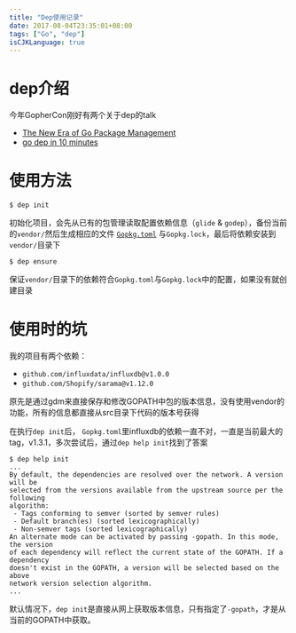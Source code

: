```yaml
---
title: "Dep使用记录"
date: 2017-08-04T23:35:01+08:00
tags: ["Go", "dep"]
isCJKLanguage: true
---
```


#   dep介绍

今年GopherCon刚好有两个关于dep的talk

-   [The New Era of Go Package Management](https://www.youtube.com/watch?v=5LtMb090AZI&list=PL2ntRZ1ySWBdD9bru6IR-_WXUgJqvrtx9&index=18)
-   [go dep in 10 minutes](https://www.youtube.com/watch?v=eZwR8qr2BfI&list=PL2ntRZ1ySWBfhRZj3BDOrKdHzoafHsKHU&index=16)

# 使用方法

```shell
$ dep init
```

初始化项目，会先从已有的包管理读取配置依赖信息（`glide` & `godep`），备份当前的`vendor/`然后生成相应的文件 [`Gopkg.toml`](https://github.com/golang/dep/blob/master/docs/Gopkg.toml.md) 与`Gopkg.lock`，最后将依赖安装到`vendor/`目录下

```shell
$ dep ensure
```

保证`vendor/`目录下的依赖符合`Gopkg.toml`与`Gopkg.lock`中的配置，如果没有就创建目录

#   使用时的坑

我的项目有两个依赖：  

-   `github.com/influxdata/influxdb@v1.0.0`    
-   `github.com/Shopify/sarama@v1.12.0`   

原先是通过gdm来直接保存和修改GOPATH中包的版本信息，没有使用vendor的功能，所有的信息都直接从src目录下代码的版本号获得

在执行`dep init`后， `Gopkg.toml`里influxdb的依赖一直不对，一直是当前最大的tag，v1.3.1，多次尝试后，通过`dep help init`找到了答案

```
$ dep help init
...
By default, the dependencies are resolved over the network. A version will be
selected from the versions available from the upstream source per the following
algorithm:
 - Tags conforming to semver (sorted by semver rules)
 - Default branch(es) (sorted lexicographically)
 - Non-semver tags (sorted lexicographically)
An alternate mode can be activated by passing -gopath. In this mode, the version
of each dependency will reflect the current state of the GOPATH. If a dependency
doesn't exist in the GOPATH, a version will be selected based on the above
network version selection algorithm.
...
```

默认情况下，`dep init`是直接从网上获取版本信息，只有指定了`-gopath`，才是从当前的GOPATH中获取。
